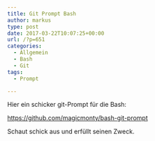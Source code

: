 ```yaml
---
title: Git Prompt Bash
author: markus
type: post
date: 2017-03-22T10:07:25+00:00
url: /?p=651
categories:
  - Allgemein
  - Bash
  - Git
tags:
  - Prompt

---
```

Hier ein schicker git-Prompt für die Bash:
  
https://github.com/magicmonty/bash-git-prompt

Schaut schick aus und erfüllt seinen Zweck.